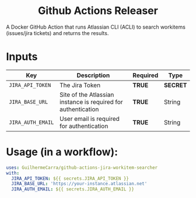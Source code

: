 <div align="center">
    <h1>Github Actions Releaser</h1>
</div>

<p>A Docker GitHub Action that runs Atlassian CLI (ACLI) to search workitems (issues/jira tickets) and returns the results.</p>

# Inputs

| Key | Description | Required | Type |
| --- | ----------- | -------- | ---- |
| `JIRA_API_TOKEN` | The Jira Token | **TRUE** | **SECRET** |
| `JIRA_BASE_URL` | Site of the Atlassian instance is required for authentication | **TRUE** | String |
| `JIRA_AUTH_EMAIL` | User email is required for authentication | **TRUE** | String |

# Usage (in a workflow):

```yaml
uses: GuilhermeCarra/github-actions-jira-workitem-searcher
with:
  JIRA_API_TOKEN: ${{ secrets.JIRA_API_TOKEN }}
  JIRA_BASE_URL: 'https://your-instance.atlassian.net'
  JIRA_AUTH_EMAIL: ${{ secrets.JIRA_AUTH_EMAIL }}
```